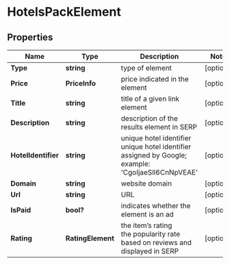 # HotelsPackElement


## Properties

| Name | Type | Description | Notes |
|------------ | ------------- | ------------- | -------------|
**Type** | **string** | type of element |[optional]|
**Price** | **PriceInfo** | price indicated in the element |[optional]|
**Title** | **string** | title of a given link element |[optional]|
**Description** | **string** | description of the results element in SERP |[optional]|
**HotelIdentifier** | **string** | unique hotel identifier<br>unique hotel identifier assigned by Google;<br>example: 'CgoIjaeSlI6CnNpVEAE' |[optional]|
**Domain** | **string** | website domain |[optional]|
**Url** | **string** | URL |[optional]|
**IsPaid** | **bool?** | indicates whether the element is an ad |[optional]|
**Rating** | **RatingElement** | the item’s rating <br>the popularity rate based on reviews and displayed in SERP |[optional]|